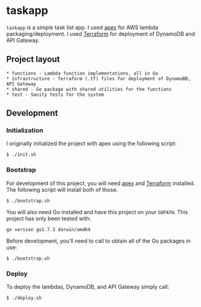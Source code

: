 # taskapp

`taskapp` is a simple task list app. I used [apex](http://apex.run) for AWS lambda packaging/deployment. I used [Terraform](https://www.terraform.io/) for deployment of DynamoDB and API Gateway.

## Project layout

```
* functions - Lambda function implementations, all in Go
* infrastructure - Terraform (.tf) files for deployment of DynamoBB, API Gateway
* shared - Go package with shared utilities for the functions
* test - Sanity tests for the system
```

## Development

### Initialization

I originally initialized the project with apex using the following script:

```
$ ./init.sh
```

### Bootstrap

For development of this project, you will need [apex](http://apex.run) and [Terraform](https://www.terraform.io/) installed. The following script will install both of those.

```
$ ./bootstrap.sh
```

You will also need Go installed and have this project on your `GOPATH`. This project has only been tested with:

```
go version go1.7.3 darwin/amd64
```

Before development, you'll need to call to obtain all of the Go packages in use:

```
$ ./bootstrap.sh
```

### Deploy

To deploy the lambdas, DynamoDB, and API Gateway simply call:

```
$ ./deploy.sh
```


